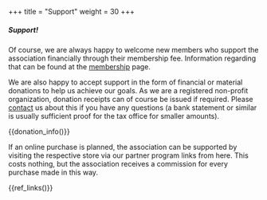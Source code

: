 +++
title = "Support"
weight = 30
+++

##### Support!

Of course, we are always happy to welcome new members who support the association financially through their membership fee. Information regarding that can be found at the [membership](@/about/membership.en.md) page.

We are also happy to accept support in the form of financial or material donations to help us achieve our goals. As we are a registered non-profit organization, donation receipts can of course be issued if required. Please [contact](@/contact.en.md) us about this if you have any questions (a bank statement or similar is usually sufficient proof for the tax office for smaller amounts).

{{donation_info()}}

If an online purchase is planned, the association can be supported by visiting the respective store via our partner program links from here. This costs nothing, but the association receives a commission for every purchase made in this way.

{{ref_links()}}
